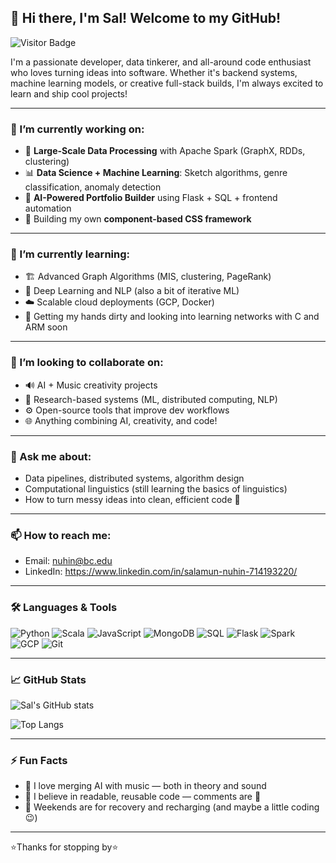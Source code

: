 ## 👋 Hi there, I'm Sal! Welcome to my GitHub!

![Visitor Badge](https://komarev.com/ghpvc/?username=Sal47506&style=flat-square)

I'm a passionate developer, data tinkerer, and all-around code enthusiast who loves turning ideas into software. Whether it's backend systems, machine learning models, or creative full-stack builds, I'm always excited to learn and ship cool projects!

---

### 🔭 I’m currently working on:
- 🧠 **Large-Scale Data Processing** with Apache Spark (GraphX, RDDs, clustering)
- 📊 **Data Science + Machine Learning**: Sketch algorithms, genre classification, anomaly detection
- 🚀 **AI-Powered Portfolio Builder** using Flask + SQL + frontend automation
- 🧰 Building my own **component-based CSS framework**

---

### 🌱 I’m currently learning:
- 🏗️ Advanced Graph Algorithms (MIS, clustering, PageRank)
- 🧬 Deep Learning and NLP (also a bit of iterative ML)
- ☁️ Scalable cloud deployments (GCP, Docker)
- 🧠 Getting my hands dirty and looking into learning networks with C and ARM soon

---

### 👯 I’m looking to collaborate on:
- 🔊 AI + Music creativity projects
- 🧪 Research-based systems (ML, distributed computing, NLP)
- ⚙️ Open-source tools that improve dev workflows
- 🌐 Anything combining AI, creativity, and code!

---

### 💬 Ask me about:
- Data pipelines, distributed systems, algorithm design
- Computational linguistics (still learning the basics of linguistics)
- How to turn messy ideas into clean, efficient code 🚀

---

### 📫 How to reach me:
- Email: nuhin@bc.edu
- LinkedIn: https://www.linkedin.com/in/salamun-nuhin-714193220/

---

### 🛠️ Languages & Tools

![Python](https://img.shields.io/badge/-Python-3776AB?logo=python&logoColor=white)
![Scala](https://img.shields.io/badge/-Scala-DC322F?logo=scala&logoColor=white)
![JavaScript](https://img.shields.io/badge/-JavaScript-F7DF1E?logo=javascript&logoColor=black)
![MongoDB](https://img.shields.io/badge/-MongoDB-47A248?logo=mongodb&logoColor=white)
![SQL](https://img.shields.io/badge/-SQL-003B57?logo=postgresql&logoColor=white)
![Flask](https://img.shields.io/badge/-Flask-000000?logo=flask&logoColor=white)
![Spark](https://img.shields.io/badge/-Apache%20Spark-E25A1C?logo=apachespark&logoColor=white)
![GCP](https://img.shields.io/badge/-GCP-4285F4?logo=googlecloud&logoColor=white)
![Git](https://img.shields.io/badge/-Git-F05032?logo=git&logoColor=white)

---

### 📈 GitHub Stats

![Sal's GitHub stats](https://github-readme-stats.vercel.app/api?username=Sal47506&show_icons=true&theme=tokyonight&hide_title=true)

![Top Langs](https://github-readme-stats.vercel.app/api/top-langs/?username=Sal47506&layout=compact&theme=tokyonight)

---

### ⚡ Fun Facts
- 🎵 I love merging AI with music — both in theory and sound
- 🔄 I believe in readable, reusable code — comments are 🔑
- 🧘 Weekends are for recovery and recharging (and maybe a little coding 😉)

---

⭐Thanks for stopping by⭐

